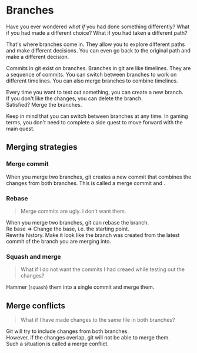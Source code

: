# Branches

Have you ever wondered _what if_ you had done something differently? What if you had made a different choice? What if you had taken a different path?

That's where branches come in. They allow you to explore different paths and make different decisions. You can even go back to the original path and make a different decision.

Commits in git exist on branches. Branches in git are like timelines. They are a sequence of commits. You can switch between branches to work on different timelines. You can also merge branches to combine timelines.

Every time you want to test out something, you can create a new branch.  
If you don't like the changes, you can delete the branch.  
Satisfied? Merge the branches.

Keep in mind that you can switch between branches at any time. In gaming terms, you don't need to complete a side quest to move forward with the main quest.

## Merging strategies

### Merge commit

When you merge two branches, git creates a new commit that combines the changes from both branches. This is called a merge commit and .

### Rebase

> Merge commits are ugly. I don't want them.

When you merge two branches, git can rebase the branch.  
Re base => Change the base, i.e. the starting point.  
Rewrite history. Make it look like the branch was created from the latest commit of the branch you are merging into.

### Squash and merge

> What if I do not want the commits I had creaed while testing out the changes?

Hammer (`squash`) them into a single commit and merge them.

## Merge conflicts

> What if I have made changes to the same file in both branches?

Git will try to include changes from both branches.  
However, if the changes overlap, git will not be able to merge them.  
Such a situation is called a merge conflict.

